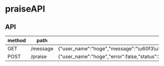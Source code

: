 # praiseAPI

## API

| method | path     | response |
| ------ | -------- | -------- |
| GET    | /message | {"user_name":"hoge","message":"\u60f3\u50cf\u3092\u306f\u308b\u304b\u306b\u8d85\u3048\u308b\u4ed5\u4e0a\u304c\u308a\u3067\u3059\u306d\uff01\n","image":"http:\/\/hhr.cybird.ne.jp\/img\/20120622215814167.jpg","error":false,"status":200} |
| POST   | /praise  | {"user_name":"hoge","error":false,"status":200} |

